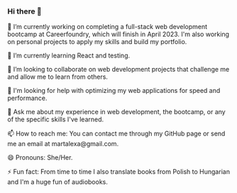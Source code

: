 ### Hi there 👋

<!--
**martalexaa/martalexaa** is a ✨ _special_ ✨ repository because its `README.md` (this file) appears on your GitHub profile.

Here are some ideas to get you started:

-->

<p>🔭 I’m currently working on completing a full-stack web development bootcamp at Careerfoundry, which will finish in April 2023. I'm also working on personal projects to apply my skills and build my portfolio.</p>
<p>🌱 I’m currently learning React and testing.</p>
<p>👯 I’m looking to collaborate on web development projects that challenge me and allow me to learn from others.</p>
<p>🤔 I'm looking for help with optimizing my web applications for speed and performance.</p>
<p>💬 Ask me about my experience in web development, the bootcamp, or any of the specific skills I've learned.</p>
<p>📫 How to reach me: You can contact me through my GitHub page or send me an email at martalexa@gmail.com.</p>
<p>😄 Pronouns: She/Her.</p>
<p>⚡ Fun fact: From time to time I also translate books from Polish to Hungarian and I'm a huge fun of audiobooks.</p>

